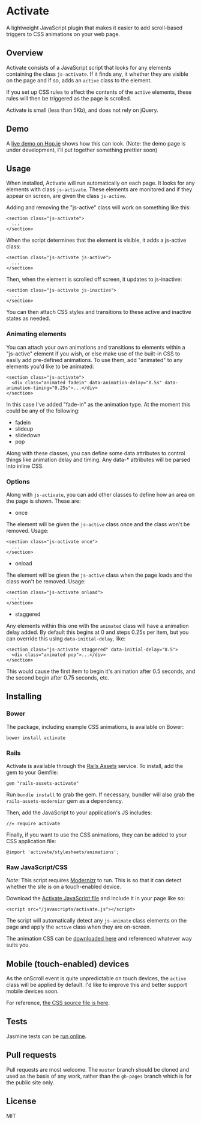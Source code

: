 # Activate

A lightweight JavaScript plugin that makes it easier to add scroll-based triggers to CSS animations on your web page.

## Overview

Activate consists of a JavaScript script that looks for any elements containing the class `js-activate`. If it finds any, it whether they are visible on the page and if so, adds an `active` class to the element.

If you set up CSS rules to affect the contents of the `active` elements, these rules will then be triggered as the page is scrolled.

Activate is small (less than 5Kb), and does not rely on jQuery.

## Demo

A [live demo on Hop.ie](http://hop.ie/activate) shows how this can look. (Note: the demo page is under development, I'll put together something prettier soon)

## Usage

When installed, Activate will run automatically on each page. It looks for any elements with class `js-activate`. These elements are monitored and if they appear on screen, are given the class `js-active`.

Adding and removing the "js-active" class will work on something like this:

	<section class="js-activate">
	  ...
	</section>

When the script determines that the element is visible, it adds a js-active class:

	<section class="js-activate js-active">
	  ...
	</section>

Then, when the element is scrolled off screen, it updates to js-inactive:

	<section class="js-activate js-inactive">
	  ...
	</section>

You can then attach CSS styles and transitions to these active and inactive states as needed.

### Animating elements

You can attach your own animations and transitions to elements within a "js-active" element if you wish, or else make use of the built-in CSS to easily add pre-defined animations. To use them, add "animated" to any elements you'd like to be animated:

	<section class="js-activate">
	  <div class="animated fadein" data-animation-delay="0.5s" data-animation-timing="0.25s">...</div>
	</section>

In this case I've added "fade-in" as the animation type. At the moment this could be any of the following:

* fadein
* slideup
* slidedown
* pop

Along with these classes, you can define some data attributes to control things like animation delay and timing. Any data-* attributes will be parsed into inline CSS.

### Options

Along with `js-activate`, you can add other classes to define how an area on the page is shown. These are:

* once

The element will be given the `js-active` class once and the class won't be removed. Usage:

	<section class="js-activate once">
	  ...
	</section>

* onload

The element will be given the `js-active` class when the page loads and the class won't be removed. Usage:

	<section class="js-activate onload">
	  ...
	</section>

* staggered

Any elements within this one with the `animated` class will have a animation delay added. By default this begins at 0 and steps 0.25s per item, but you can override this using `data-initial-delay`, like:

	<section class="js-activate staggered" data-initial-delay="0.5">
	  <div class="animated pop">...</div>
	</section>

This would cause the first item to begin it's animation after 0.5 seconds, and the second begin after 0.75 seconds, etc.

## Installing

### Bower

The package, including example CSS animations, is available on Bower:

    bower install activate

### Rails

Activate is available through the [Rails Assets](http://rails-assets.org) service. To install, add the gem to your Gemfile:

    gem "rails-assets-activate"

Run `bundle install` to grab the gem. If necessary, bundler will also grab the `rails-assets-modernizr` gem as a dependency.

Then, add the JavaScript to your application's JS includes:

    //= require activate

Finally, if you want to use the CSS animations, they can be added to your CSS application file:

    @import 'activate/stylesheets/animations';

### Raw JavaScript/CSS

*Note:* This script requires [Modernizr](http://modernizr.com) to run. This is so that it can detect whether the site is on a touch-enabled device.

Download the [Activate JavaScript file](https://github.com/donovanh/activate/blob/gh-pages/javascripts/activate.js) and include it in your page like so:

    <script src="/javascripts/activate.js"></script>

The script will automatically detect any `js-animate` class elements on the page and apply the `active` class when they are on-screen.

The animation CSS can be [downloaded here](https://github.com/donovanh/activate/blob/gh-pages/stylesheets/animations.css) and referenced whatever way suits you.

## Mobile (touch-enabled) devices 

As the onScroll event is quite unpredictable on touch devices, the `active` class will be applied by default. I'd like to improve this and better support mobile devices soon.

For reference, [the CSS source file is here](https://github.com/donovanh/activate/blob/gh-pages/stylesheets/animations.css).

## Tests

Jasmine tests can be [run online](http://hop.ie/activate/test/).

## Pull requests

Pull requests are most welcome. The `master` branch should be cloned and used as the basis of any work, rather than the `gh-pages` branch which is for the public site only.

## License

MIT